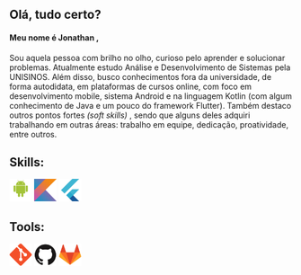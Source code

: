 ## Olá, tudo certo? ##
#### Meu  nome é  Jonathan , ###
Sou aquela pessoa com brilho no olho, curioso pelo aprender e solucionar problemas.
Atualmente estudo Análise e Desenvolvimento de Sistemas pela UNISINOS. Além disso, busco conhecimentos fora da universidade, de forma autodidata, em plataformas de cursos online, com foco em desenvolvimento mobile, sistema Android e na linguagem Kotlin (com algum conhecimento de Java e um pouco do framework Flutter).
Também destaco outros pontos fortes  *(soft skills)* , sendo que alguns deles adquiri trabalhando em outras áreas: trabalho em equipe, dedicação, proatividade, entre outros.

## Skills: ##
<img src="https://raw.githubusercontent.com/devicons/devicon/master/icons/android/android-original-wordmark.svg" alt="rails" width="40" height="40" style="max-widht:100%;"></img>
<img src="https://raw.githubusercontent.com/devicons/devicon/master/icons/kotlin/kotlin-original.svg" alt="rails" width="40" height="40" style="max-widht:100%;"></img>
<img src="https://raw.githubusercontent.com/devicons/devicon/master/icons/flutter/flutter-original.svg" alt="rails" width="40" height="40" style="max-widht:100%;"></img>

## Tools: ##
<img src="https://raw.githubusercontent.com/devicons/devicon/master/icons/git/git-original.svg" alt="rails" width="40" height="40" style="max-widht:100%;"></img>
<img src="https://raw.githubusercontent.com/devicons/devicon/master/icons/github/github-original.svg" alt="rails" width="40" height="40" style="max-widht:100%;"></img>
<img src="https://raw.githubusercontent.com/devicons/devicon/master/icons/gitlab/gitlab-original.svg" alt="rails" width="40" height="40" style="max-widht:100%;"></img>

